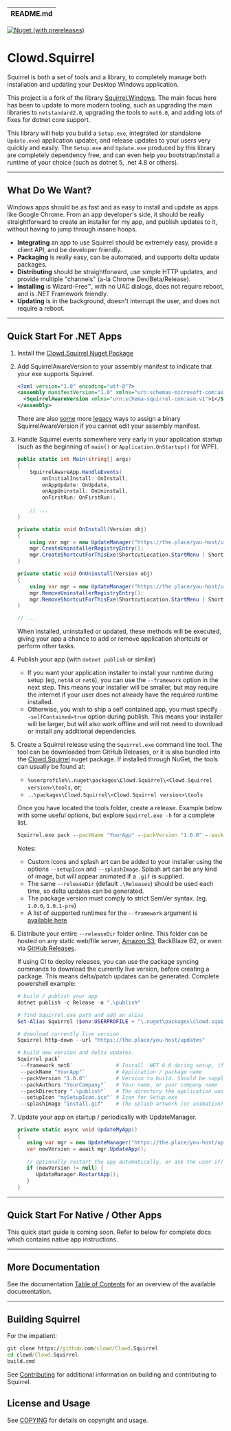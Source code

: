 | README.md |
|:---|

[![Nuget (with prereleases)](https://img.shields.io/nuget/vpre/Clowd.Squirrel?style=flat-square)](https://www.nuget.org/packages/Clowd.Squirrel/)

# Clowd.Squirrel

Squirrel is both a set of tools and a library, to completely manage both installation and updating your Desktop Windows application.

This project is a fork of the library [Squirrel.Windows](https://github.com/Squirrel/Squirrel.Windows). The main focus here has been to update to more modern tooling, such as upgrading the main libraries to `netstandard2.0`, upgrading the tools to `net6.0`, and adding lots of fixes for dotnet core support.

This library will help you build a `Setup.exe`, integrated (or standalone `Update.exe`) application updater, and release updates to your users very quickly and easily. The `Setup.exe` and `Update.exe` produced by this library are completely dependency free, and can even help you bootstrap/install a runtime of your choice (such as dotnet 5, .net 4.8 or others).

---

## What Do We Want?

Windows apps should be as fast and as easy to install and update as apps like Google Chrome. From an app developer's side, it should be really straightforward to create an installer for my app, and publish updates to it, without having to jump through insane hoops. 

* **Integrating** an app to use Squirrel should be extremely easy, provide a client API, and be developer friendly.
* **Packaging** is really easy, can be automated, and supports delta update packages.
* **Distributing** should be straightforward, use simple HTTP updates, and provide multiple "channels" (a-la Chrome Dev/Beta/Release).
* **Installing** is Wizard-Free™, with no UAC dialogs, does not require reboot, and is .NET Framework friendly.
* **Updating** is in the background, doesn't interrupt the user, and does not require a reboot.

---

## Quick Start For .NET Apps

1. Install the [Clowd.Squirrel Nuget Package](https://www.nuget.org/packages/Clowd.Squirrel/)

2. Add SquirrelAwareVersion to your assembly manifest to indicate that your exe supports Squirrel. 

   ```xml
   <?xml version="1.0" encoding="utf-8"?>
   <assembly manifestVersion="1.0" xmlns="urn:schemas-microsoft-com:asm.v1">
     <SquirrelAwareVersion xmlns="urn:schema-squirrel-com:asm.v1">1</SquirrelAwareVersion>
   </assembly>
   ```
   There are also [some](https://github.com/clowd/Clowd.Squirrel/blob/develop/docs/using/custom-squirrel-events.md) more [legacy](https://github.com/clowd/Clowd.Squirrel/blob/develop/docs/using/custom-squirrel-events-non-cs.md) ways to assign a binary SquirrelAwareVersion if you cannot edit your assembly manifest.
3. Handle Squirrel events somewhere very early in your application startup (such as the beginning of `main()` or `Application.OnStartup()` for WPF). 

   ```cs
   public static int Main(string[] args)
   {
       SquirrelAwareApp.HandleEvents(
           onInitialInstall: OnInstall,
           onAppUpdate: OnUpdate,
           onAppUninstall: OnUninstall,
           onFirstRun: OnFirstRun);
           
       // ...
   }

   private static void OnInstall(Version obj)
   {
       using var mgr = new UpdateManager("https://the.place/you-host/updates");
       mgr.CreateUninstallerRegistryEntry();
       mgr.CreateShortcutForThisExe(ShortcutLocation.StartMenu | ShortcutLocation.Desktop);
   }
   
   private static void OnUninstall(Version obj)
   {
       using var mgr = new UpdateManager("https://the.place/you-host/updates");
       mgr.RemoveUninstallerRegistryEntry();
       mgr.RemoveShortcutForThisExe(ShortcutLocation.StartMenu | ShortcutLocation.Desktop);
   }
   
   // ...
   ```
   
   When installed, uninstalled or updated, these methods will be executed, giving your app a chance to add or remove application shortcuts or perform other tasks. 

4. Publish your app (with `dotnet publish` or similar) 
   - If you want your application installer to install your runtime during setup (eg, `net48` or `net6`), you can use the `--framework` option in the next step. This means your installer will be smaller, but may require the internet if your user does not already have the required runtime installed.
   - Otherwise, you wish to ship a self contained app, you must specify `--selfContained=true` option during publish. This means your installer will be larger, but will also work offline and will not need to download or install any additional dependencies.

5. Create a Squirrel release using the `Squirrel.exe` command line tool. 
   The tool can be downloaded from GitHub Releases, or it is also bundled into the [Clowd.Squirrel](https://www.nuget.org/packages/Clowd.Squirrel/) nuget package. 
   If installed through NuGet, the tools can usually be found at:
   - `%userprofile%\.nuget\packages\Clowd.Squirrel\<Clowd.Squirrel version>\tools`, or;
   - `..\packages\Clowd.Squirrel\<Clowd.Squirrel version>\tools`
   
   Once you have located the tools folder, create a release. Example below with some useful options, but explore `Squirrel.exe -h` for a complete list.
   ```cmd
   Squirrel.exe pack --packName "YourApp" --packVersion "1.0.0" --packAuthors "YourCompany" --packDirectory "path-to/publish/folder"
   ```
   Notes:
   - Custom icons and splash art can be added to your installer using the options `--setupIcon` and `--splashImage`. Splash art can be any kind of image, but will appear animated if a `.gif` is supplied.
   - The same `--releaseDir` (default `.\Releases`) should be used each time, so delta updates can be generated.
   - The package version must comply to strict SemVer syntax. (eg. `1.0.0`, `1.0.1-pre`)
   - A list of supported runtimes for the `--framework` argument is [available here](https://github.com/clowd/Clowd.Squirrel/blob/develop/src/Setup/RuntimeInfo.cpp)
   
6. Distribute your entire `--releaseDir` folder online. This folder can be hosted on any static web/file server, [Amazon S3](docs/using/amazon-s3.md), BackBlaze B2, or even via [GitHub Releases](docs/using/github.md). 
   
   If using CI to deploy releases, you can use the package syncing commands to download the currently live version, before creating a package. This means delta/patch updates can be generated. Complete powershell example:
   ```ps1
   # build / publish your app
   dotnet publish -c Release -o ".\publish" 

   # find Squirrel.exe path and add an alias
   Set-Alias Squirrel ($env:USERPROFILE + "\.nuget\packages\clowd.squirrel\2.6.2-pre\tools\Squirrel.exe");

   # download currently live version
   Squirrel http-down --url "https://the.place/you-host/updates"

   # build new version and delta updates.
   Squirrel pack`
    --framework net6`              # Install .NET 6.0 during setup, if required
    --packName "YourApp"`          # Application / package name
    --packVersion "1.0.0"`         # Version to build. Should be supplied by your CI
    --packAuthors "YourCompany"`   # Your name, or your company name
    --packDirectory ".\publish"`   # The directory the application was published to
    --setupIcon "mySetupIcon.ico"` # Icon for Setup.exe
    --splashImage "install.gif"    # The splash artwork (or animation) to be shown during install
   ```

7. Update your app on startup / periodically with UpdateManager.
   ```cs
   private static async void UpdateMyApp()
   {
      using var mgr = new UpdateManager("https://the.place/you-host/updates");
      var newVersion = await mgr.UpdateApp();
      
      // optionally restart the app automatically, or ask the user if/when they want to restart
      if (newVersion != null) {
         UpdateManager.RestartApp();
      }
   }
   ```

---

## Quick Start For Native / Other Apps

This quick start guide is coming soon. Refer to below for complete docs which contains native app instructions.

---

## More Documentation

See the documentation [Table of Contents](docs/readme.md) for an overview of the available documentation. 

---

## Building Squirrel
For the impatient:

```cmd
git clone https://github.com/clowd/Clowd.Squirrel
cd clowd/Clowd.Squirrel
build.cmd
```

See [Contributing](docs/contributing/contributing.md) for additional information on building and contributing to Squirrel.

## License and Usage

See [COPYING](COPYING) for details on copyright and usage.









